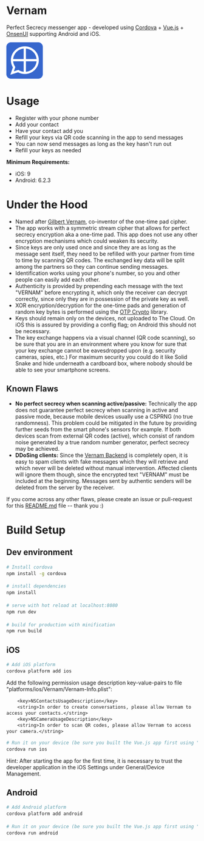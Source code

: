 # Vernam
Perfect Secrecy messenger app - developed using [Cordova](https://cordova.apache.org/) + [Vue.js](https://vuejs.org/) + [OnsenUI](https://onsen.io/) supporting Android and iOS.

![Vernam app icon](res/icon/android/icon-96-xhdpi.png)

# Usage
- Register with your phone number
- Add your contact
- Have your contact add you
- Refill your keys via QR code scanning in the app to send messages
- You can now send messages as long as the key hasn't run out
- Refill your keys as needed

**Minimum Requirements:**
- iOS: 9
- Android: 6.2.3

# Under the Hood
- Named after [Gilbert Vernam](https://en.wikipedia.org/wiki/Gilbert_Vernam), co-inventor of the one-time pad cipher.
- The app works with a symmetric stream cipher that allows for perfect secrecy encryption aka a one-time pad. This app does not use any other encryption mechanisms which could weaken its security.
- Since keys are only used once and since they are as long as the message sent itself, they need to be refilled with your partner from time to time by scanning QR codes. The exchanged key data will be split among the partners so they can continue sending messages.
- Identification works using your phone's number, so you and other people can easily add each other.
- Authenticity is provided by prepending each message with the text "VERNAM" before encrypting it, which only the receiver can decrypt correctly, since only they are in possession of the private key as well.
- XOR encryption/decryption for the one-time pads and generation of random key bytes is performed using the [OTP Crypto](https://github.com/dag0310/otp-crypto) library.
- Keys should remain only on the devices, not uploaded to The Cloud. On iOS this is assured by providing a config flag; on Android this should not be necessary.
- The key exchange happens via a visual channel (QR code scanning), so be sure that you are in an environment where you know for sure that your key exchange cannot be eavesdropped upon (e.g. security cameras, spies, etc.) For maximum security you could do it like Solid Snake and hide underneath a cardboard box, where nobody should be able to see your smartphone screens.

## Known Flaws
- **No perfect secrecy when scanning active/passive:** Technically the app does not guarantee perfect secrecy when scanning in active and passive mode, because mobile devices usually use a CSPRNG (no true randomness). This problem could be mitigated in the future by providing further seeds from the smart phone's sensors for example. If both devices scan from external QR codes (active), which consist of random noise generated by a true random number generator, perfect secrecy may be achieved.
- **DDoSing clients:** Since the [Vernam Backend](https://github.com/dag0310/vernam-backend) is completely open, it is easy to spam clients with fake messages which they will retrieve and which never will be deleted without manual intervention. Affected clients will ignore them though, since the encrypted text "VERNAM" must be included at the beginning. Messages sent by authentic senders will be deleted from the server by the receiver.

If you come across any other flaws, please create an issue or pull-request for this [README.md](README.md) file -- thank you :)

# Build Setup

## Dev environment
``` bash
# Install cordova
npm install -g cordova

# install dependencies
npm install

# serve with hot reload at localhost:8080
npm run dev

# build for production with minification
npm run build
```

## iOS
``` bash
# Add iOS platform
cordova platform add ios
```

Add the following permission usage description key-value-pairs to file "platforms/ios/Vernam/Vernam-Info.plist":
```
    <key>NSContactsUsageDescription</key>
    <string>In order to create conversations, please allow Vernam to access your contacts.</string>
    <key>NSCameraUsageDescription</key>
    <string>In order to scan QR codes, please allow Vernam to access your camera.</string>
```

``` bash
# Run it on your device (be sure you built the Vue.js app first using "npm run build")
cordova run ios
```

Hint: After starting the app for the first time, it is necessary to trust the developer application in the iOS Settings under General/Device Management.

## Android

``` bash
# Add Android platform
cordova platform add android

# Run it on your device (be sure you built the Vue.js app first using "npm run build")
cordova run android
```
